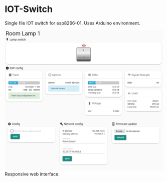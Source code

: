 # IOT-Switch

Single file IOT switch for esp8266-01. Uses Arduino environment.

![Picture of responsive web interface](https://raw.githubusercontent.com/19greg96/IOT-Switch/master/cover.png)
Responsive web interface.
